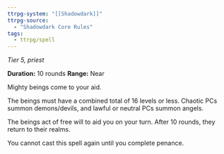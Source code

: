 ```yaml
---
ttrpg-system: "[[Shadowdark]]"
ttrpg-source: 
  - "Shadowdark Core Rules"
tags:
  - ttrpg/spell
---
```

*Tier 5, priest*

**Duration:** 10 rounds
**Range:** Near

Mighty beings come to your aid.

The beings must have a combined total of 16 levels or less. Chaotic PCs summon demons/devils, and lawful or neutral PCs summon angels.

The beings act of free will to aid you on your turn. After 10 rounds, they return to their realms.

You cannot cast this spell again until you complete penance.


